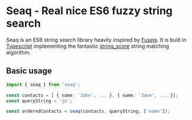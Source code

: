 # Seaq - Real nice ES6 fuzzy string search

Seaq is an ES6 string search library heavily inspired by [Fusejs](https://github.com/krisk/fuse). It is built in [Typescript](https://github.com/Microsoft/TypeScript) implementing the fantastic [string_score](https://github.com/joshaven/string_score) string matching algorithm.

## Basic usage

```typescript
import { seaq } from 'seaq';

const contacts = [ { name: 'John', ... }, { name: 'Jane', ... }];
const queryString = 'jo';

const orderedContacts = seaq(contacts, queryString, ['name']);
```
